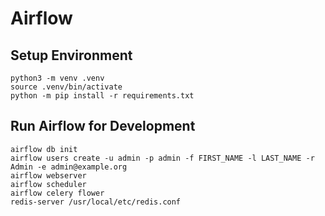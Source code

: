 # Airflow

## Setup Environment

```text
python3 -m venv .venv
source .venv/bin/activate
python -m pip install -r requirements.txt
```

## Run Airflow for Development

```text
airflow db init
airflow users create -u admin -p admin -f FIRST_NAME -l LAST_NAME -r Admin -e admin@example.org
airflow webserver
airflow scheduler
airflow celery flower
redis-server /usr/local/etc/redis.conf
```
